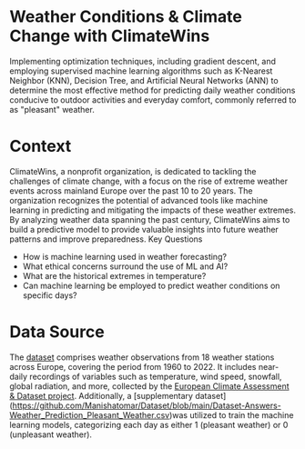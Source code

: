 # Weather Conditions & Climate Change with ClimateWins
Implementing optimization techniques, including gradient descent, and employing supervised machine learning algorithms such as K-Nearest Neighbor (KNN), Decision Tree, and Artificial Neural Networks (ANN) to determine the most effective method for predicting daily weather conditions conducive to outdoor activities and everyday comfort, commonly referred to as "pleasant" weather.
# Context
ClimateWins, a nonprofit organization, is dedicated to tackling the challenges of climate change, with a focus on the rise of extreme weather events across mainland Europe over the past 10 to 20 years. The organization recognizes the potential of advanced tools like machine learning in predicting and mitigating the impacts of these weather extremes. By analyzing weather data spanning the past century, ClimateWins aims to build a predictive model to provide valuable insights into future weather patterns and improve preparedness.
Key Questions
* How is machine learning used in weather forecasting?
* What ethical concerns surround the use of ML and AI?
* What are the historical extremes in temperature?
* Can machine learning be employed to predict weather conditions on specific days?
# Data Source
The [dataset](https://github.com/Manishatomar/Dataset/blob/main/Dataset-weather-prediction-dataset-processed.csv) comprises weather observations from 18 weather stations across Europe, covering the period from 1960 to 2022. It includes near-daily recordings of variables such as temperature, wind speed, snowfall, global radiation, and more, collected by the [European Climate Assessment & Dataset project](https://www.ecad.eu/). Additionally, a [supplementary dataset] (https://github.com/Manishatomar/Dataset/blob/main/Dataset-Answers-Weather_Prediction_Pleasant_Weather.csv)was utilized to train the machine learning models, categorizing each day as either 1 (pleasant weather) or 0 (unpleasant weather).
